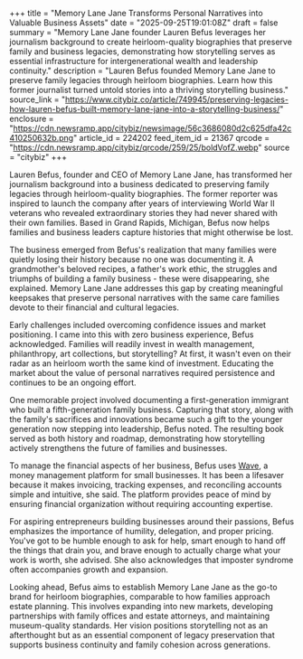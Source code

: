 +++
title = "Memory Lane Jane Transforms Personal Narratives into Valuable Business Assets"
date = "2025-09-25T19:01:08Z"
draft = false
summary = "Memory Lane Jane founder Lauren Befus leverages her journalism background to create heirloom-quality biographies that preserve family and business legacies, demonstrating how storytelling serves as essential infrastructure for intergenerational wealth and leadership continuity."
description = "Lauren Befus founded Memory Lane Jane to preserve family legacies through heirloom biographies. Learn how this former journalist turned untold stories into a thriving storytelling business."
source_link = "https://www.citybiz.co/article/749945/preserving-legacies-how-lauren-befus-built-memory-lane-jane-into-a-storytelling-business/"
enclosure = "https://cdn.newsramp.app/citybiz/newsimage/56c3686080d2c625dfa42c410250632b.png"
article_id = 224202
feed_item_id = 21367
qrcode = "https://cdn.newsramp.app/citybiz/qrcode/259/25/boldVofZ.webp"
source = "citybiz"
+++

<p>Lauren Befus, founder and CEO of Memory Lane Jane, has transformed her journalism background into a business dedicated to preserving family legacies through heirloom-quality biographies. The former reporter was inspired to launch the company after years of interviewing World War II veterans who revealed extraordinary stories they had never shared with their own families. Based in Grand Rapids, Michigan, Befus now helps families and business leaders capture histories that might otherwise be lost.</p><p>The business emerged from Befus's realization that many families were quietly losing their history because no one was documenting it. A grandmother's beloved recipes, a father's work ethic, the struggles and triumphs of building a family business - these were disappearing, she explained. Memory Lane Jane addresses this gap by creating meaningful keepsakes that preserve personal narratives with the same care families devote to their financial and cultural legacies.</p><p>Early challenges included overcoming confidence issues and market positioning. I came into this with zero business experience, Befus acknowledged. Families will readily invest in wealth management, philanthropy, art collections, but storytelling? At first, it wasn't even on their radar as an heirloom worth the same kind of investment. Educating the market about the value of personal narratives required persistence and continues to be an ongoing effort.</p><p>One memorable project involved documenting a first-generation immigrant who built a fifth-generation family business. Capturing that story, along with the family's sacrifices and innovations became such a gift to the younger generation now stepping into leadership, Befus noted. The resulting book served as both history and roadmap, demonstrating how storytelling actively strengthens the future of families and businesses.</p><p>To manage the financial aspects of her business, Befus uses <a href="https://www.waveapps.com" rel="nofollow" target="_blank">Wave</a>, a money management platform for small businesses. It has been a lifesaver because it makes invoicing, tracking expenses, and reconciling accounts simple and intuitive, she said. The platform provides peace of mind by ensuring financial organization without requiring accounting expertise.</p><p>For aspiring entrepreneurs building businesses around their passions, Befus emphasizes the importance of humility, delegation, and proper pricing. You've got to be humble enough to ask for help, smart enough to hand off the things that drain you, and brave enough to actually charge what your work is worth, she advised. She also acknowledges that imposter syndrome often accompanies growth and expansion.</p><p>Looking ahead, Befus aims to establish Memory Lane Jane as the go-to brand for heirloom biographies, comparable to how families approach estate planning. This involves expanding into new markets, developing partnerships with family offices and estate attorneys, and maintaining museum-quality standards. Her vision positions storytelling not as an afterthought but as an essential component of legacy preservation that supports business continuity and family cohesion across generations.</p>